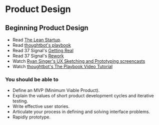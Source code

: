 # Product Design

## Beginning Product Design

* Read [The Lean Startup](http://amzn.com/0307887898).
* Read [thoughtbot's playbook](http://playbook.thoughtbot.com)
* Read 37 Signal's [Getting Real](http://gettingreal.37signals.com)
* Read 37 Signal's [Rework](http://37signals.com/rework)
* Watch [Ryan Singer's UX Sketching and Prototyping screencasts](http://www.pluralsight.com/courses/play-by-play-ryan-singer)
* Watch [thoughtbot's The Playbook Video Tutorial](https://upcase.com/the-playbook-video-edition)

### You should be able to

* Define an MVP (Minimum Viable Product).
* Explain the values of short product development cycles and iterative testing.
* Write effective user stories.
* Articulate your process in defining and solving interface problems.
* Rapidly prototype.
